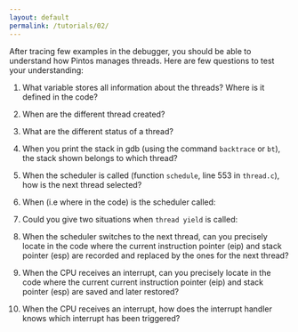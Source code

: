 ```yaml
---
layout: default
permalink: /tutorials/02/
---
```


After tracing few examples in the debugger, you should be able to understand how Pintos manages threads. Here are few questions to test your understanding: 

1. What variable stores all information about the threads? Where is it defined in the code?

2. When are the different thread created? 

3. What are the different status of a thread?

4. When you print the stack in gdb (using the command `backtrace` or `bt`), the stack shown belongs to which thread? 

5. When the scheduler is called (function `schedule`, line 553 in `thread.c`), how is the next thread selected?

6. When (i.e where in the code) is the scheduler called:

7. Could you give two situations when `thread yield` is called:

8. When the scheduler switches to the next thread, can you precisely locate in the code where the current instruction pointer (eip) and stack pointer (esp) are recorded and replaced by the ones for the next thread? 

9. When the CPU receives an interrupt, can you precisely locate in the code where the current current instruction pointer (eip) and stack pointer (esp) are saved and later restored? 

10. When the CPU receives an interrupt, how does the interrupt handler knows which interrupt has been triggered? 
